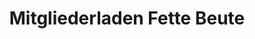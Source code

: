 ---
title: "Mitgliederladen Fette Beute"
url: /witzenhausen/mitgliederladen-fette-beute/
shop: Lebensmittel
---